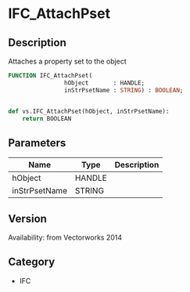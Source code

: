 # IFC_AttachPset

## Description
Attaches a property set to the object

```pascal
FUNCTION IFC_AttachPset(
				hObject       : HANDLE;
				inStrPsetName : STRING) : BOOLEAN;
```

```python

def vs.IFC_AttachPset(hObject, inStrPsetName):
    return BOOLEAN
```

## Parameters
|Name|Type|Description|
|---|---|---|
|hObject|HANDLE||
|inStrPsetName|STRING||

## Version
Availability: from Vectorworks 2014
## Category
* IFC

